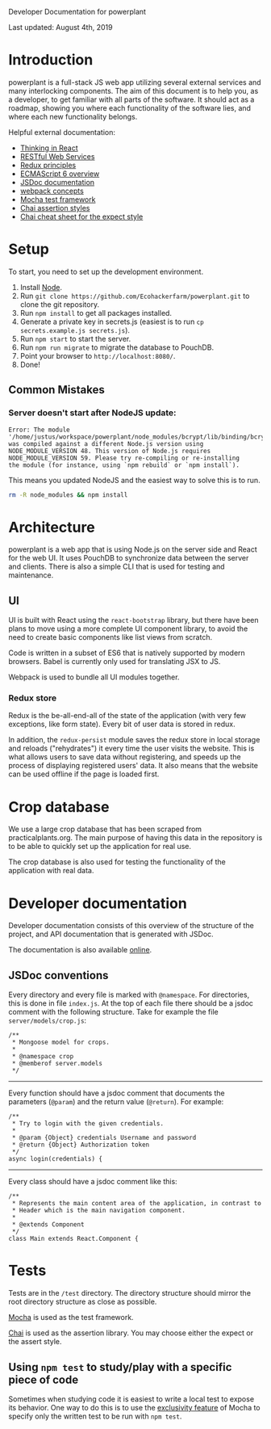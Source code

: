 Developer Documentation for powerplant

Last updated: August 4th, 2019


# Introduction

powerplant is a full-stack JS web app utilizing several external services and
many interlocking components. The aim of this document is to help you, as a
developer, to get familiar with all parts of the software. It should act as a
roadmap, showing you where each functionality of the software lies, and where
each new functionality belongs.

Helpful external documentation:

- [Thinking in React](https://reactjs.org/docs/thinking-in-react.html)
- [RESTful Web Services](http://restfulwebapis.org/RESTful_Web_Services.pdf)
- [Redux principles](https://redux.js.org/docs/introduction/ThreePrinciples.html)
- [ECMAScript 6 overview](http://es6-features.org/)
- [JSDoc documentation](http://usejsdoc.org/)
- [webpack concepts](https://webpack.js.org/concepts/)
- [Mocha test framework](https://mochajs.org/)
- [Chai assertion styles](https://www.chaijs.com/guide/styles/)
- [Chai cheat sheet for the expect style](https://gist.github.com/yoavniran/1e3b0162e1545055429e)

# Setup

To start, you need to set up the development environment.

1. Install [Node](https://nodejs.org/en/download/).
2. Run `git clone https://github.com/Ecohackerfarm/powerplant.git` to clone the git repository.
3. Run `npm install` to get all packages installed.
4. Generate a private key in secrets.js (easiest is to run `cp secrets.example.js secrets.js`).
5. Run `npm start` to start the server.
6. Run `npm run migrate` to migrate the database to PouchDB.
7. Point your browser to `http://localhost:8080/`.
8. Done!

## Common Mistakes

### Server doesn't start after NodeJS update:

```
Error: The module '/home/justus/workspace/powerplant/node_modules/bcrypt/lib/binding/bcrypt_lib.node'
was compiled against a different Node.js version using
NODE_MODULE_VERSION 48. This version of Node.js requires
NODE_MODULE_VERSION 59. Please try re-compiling or re-installing
the module (for instance, using `npm rebuild` or `npm install`).
```

This means you updated NodeJS and the easiest way to solve this is to run.
```bash
rm -R node_modules && npm install
```

# Architecture

powerplant is a web app that is using Node.js on the server side and React
for the web UI. It uses PouchDB to synchronize data between the server and
clients. There is also a simple CLI that is used for testing and
maintenance.

## UI

UI is built with React using the `react-bootstrap` library, but there have
been plans to move using a more complete UI component library, to avoid the
need to create basic components like list views from scratch.

Code is written in a subset of ES6 that is natively supported by modern
browsers. Babel is currently only used for translating JSX to JS.

Webpack is used to bundle all UI modules together.

### Redux store

Redux is the be-all-end-all of the state of the application (with very
few exceptions, like form state). Every bit of user data is stored in
redux.

In addition, the `redux-persist` module saves the redux store in local
storage and reloads ("rehydrates") it every time the user visits the
website. This is what allows users to save data without registering, and
speeds up the process of displaying registered users' data. It also
means that the website can be used offline if the page is loaded first.

# Crop database

We use a large crop database that has been scraped from practicalplants.org.
The main purpose of having this data in the repository is to be able to
quickly set up the application for real use.

The crop database is also used for testing the functionality of the
application with real data.

# Developer documentation

Developer documentation consists of this overview of the structure of the
project, and API documentation that is generated with JSDoc.

The documentation is also available
[online](https://ecohackerfarm.github.io/powerplant).

## JSDoc conventions

Every directory and every file is marked with `@namespace`. For directories,
this is done in file `index.js`. At the top of each file there should be a
jsdoc comment with the following structure. Take for example the file
`server/models/crop.js`:

```
/**
 * Mongoose model for crops.
 *
 * @namespace crop
 * @memberof server.models
 */
```

---

Every function should have a jsdoc comment that documents the parameters
(`@param`) and the return value (`@return`). For example:

```
/**
 * Try to login with the given credentials.
 * 
 * @param {Object} credentials Username and password
 * @return {Object} Authorization token
 */
async login(credentials) {
```

---

Every class should have a jsdoc comment like this:

```
/**
 * Represents the main content area of the application, in contrast to
 * Header which is the main navigation component.
 * 
 * @extends Component
 */
class Main extends React.Component {
```

# Tests

Tests are in the `/test` directory. The directory structure should mirror
the root directory structure as close as possible.

[Mocha](https://mochajs.org/) is used as the test framework.

[Chai](https://www.chaijs.com/) is used as the assertion library. You may
choose either the expect or the assert style. 

## Using `npm test` to study/play with a specific piece of code

Sometimes when studying code it is easiest to write a local test to expose
its behavior. One way to do this is to use the [exclusivity feature](https://mochajs.org/#exclusive-tests)
of Mocha to specify only the written test to be run with `npm test`.
